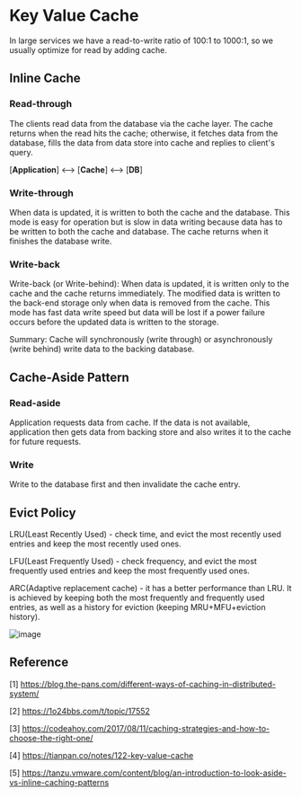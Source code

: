 # Key Value Cache

In large services we have a read-to-write ratio of 100:1 to 1000:1, so we usually optimize for read by adding cache.

## Inline Cache

### Read-through

The clients read data from the database via the cache layer. The cache returns when the read hits the cache; otherwise, it fetches data from the database, fills the data from data store into cache and replies to client's query.

[**Application**] <--> [**Cache**] <--> [**DB**]

### Write-through

When data is updated, it is written to both the cache and the database. This mode is easy for operation but is slow in data writing because data has to be written to both the cache and database. The cache returns when it finishes the database write.

### Write-back

Write-back (or Write-behind): When data is updated, it is written only to the cache and the cache returns immediately. The modified data is written to the back-end storage only when data is removed from the cache. This mode has fast data write speed but data will be lost if a power failure occurs before the updated data is written to the storage.

Summary: Cache will synchronously (write through) or asynchronously (write behind) write data to the backing database.

## Cache-Aside Pattern

### Read-aside

Application requests data from cache. If the data is not available, application then gets data from backing store and also writes it to the cache for future requests.

### Write

Write to the database first and then invalidate the cache entry.

## Evict Policy

LRU(Least Recently Used) - check time, and evict the most recently used entries and keep the most recently used ones.

LFU(Least Frequently Used) - check frequency, and evict the most frequently used entries and keep the most frequently used ones.

ARC(Adaptive replacement cache) - it has a better performance than LRU. It is achieved by keeping both the most frequently and frequently used entries, as well as a history for eviction (keeping MRU+MFU+eviction history).

![image](https://media-exp1.licdn.com/dms/image/C5622AQF5TD73OvsLOw/feedshare-shrink_800/0/1646325427703?e=2147483647&v=beta&t=yyRtGO7RbciAsL-o1pUnohWTRaEiN4xnJ2HBRzay-ho)

## Reference

[1] <https://blog.the-pans.com/different-ways-of-caching-in-distributed-system/>

[2] <https://1o24bbs.com/t/topic/17552>

[3] <https://codeahoy.com/2017/08/11/caching-strategies-and-how-to-choose-the-right-one/>

[4] <https://tianpan.co/notes/122-key-value-cache>

[5] <https://tanzu.vmware.com/content/blog/an-introduction-to-look-aside-vs-inline-caching-patterns>
